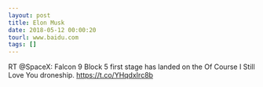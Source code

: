 ```yaml
---
layout: post
title: Elon Musk
date: 2018-05-12 00:00:20
tourl: www.baidu.com
tags: []
---
```

RT @SpaceX: Falcon 9 Block 5 first stage has landed on the Of Course I Still Love You droneship. https://t.co/YHqdxIrc8b